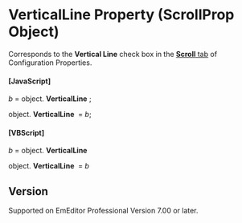 # VerticalLine Property (ScrollProp Object)

Corresponds to the **Vertical Line** check box in the
[**Scroll** tab](../../dlg/properties/scroll/index) of Configuration Properties.

#### \[JavaScript\]

_b_ =
object. **VerticalLine** ;

object. **VerticalLine**  = _b_;

#### \[VBScript\]

_b_ =
object. **VerticalLine**

object. **VerticalLine**  = _b_

## Version

Supported on EmEditor Professional Version 7.00 or later.
